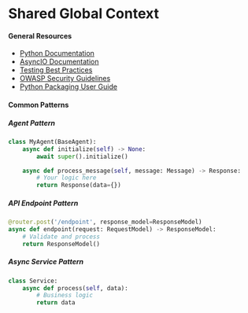 # Shared Global Context

#### General Resources
- [Python Documentation](https://docs.python.org/)
- [AsyncIO Documentation](https://docs.python.org/3/library/asyncio.html)
- [Testing Best Practices](https://docs.pytest.org/en/latest/goodpractices.html)
- [OWASP Security Guidelines](https://owasp.org/)
- [Python Packaging User Guide](https://packaging.python.org/)


#### Common Patterns
##### Agent Pattern
```python
class MyAgent(BaseAgent):
    async def initialize(self) -> None:
        await super().initialize()

    async def process_message(self, message: Message) -> Response:
        # Your logic here
        return Response(data={})
```

##### API Endpoint Pattern
```python
@router.post('/endpoint', response_model=ResponseModel)
async def endpoint(request: RequestModel) -> ResponseModel:
    # Validate and process
    return ResponseModel()
```

##### Async Service Pattern
```python
class Service:
    async def process(self, data):
        # Business logic
        return data
```
